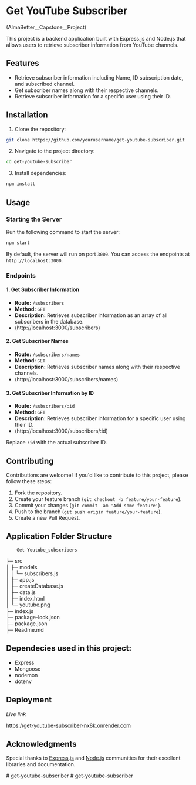 
# Get YouTube Subscriber
(AlmaBetter__Capstone__Project)

This project is a backend application built with Express.js and Node.js that allows users to retrieve subscriber information from YouTube channels.

## Features

- Retrieve subscriber information including Name, ID subscription date, and subscribed channel.
- Get subscriber names along with their respective channels.
- Retrieve subscriber information for a specific user using their ID.

## Installation

1. Clone the repository:

```bash
git clone https://github.com/yourusername/get-youtube-subscriber.git
```

2. Navigate to the project directory:

```bash
cd get-youtube-subscriber
```

3. Install dependencies:

```bash
npm install
```


## Usage

### Starting the Server

Run the following command to start the server:

```bash
npm start
```

By default, the server will run on port `3000`. You can access the endpoints at `http://localhost:3000`.

### Endpoints

#### 1. Get Subscriber Information

- **Route:** `/subscribers`
- **Method:** `GET`
- **Description:** Retrieves subscriber information as an array of all subscribers in the database.
- (http://localhost:3000/subscribers)

#### 2. Get Subscriber Names

- **Route:** `/subscribers/names`
- **Method:** `GET`
- **Description:** Retrieves subscriber names along with their respective channels.
- (http://localhost:3000/subscribers/names)

#### 3. Get Subscriber Information by ID

- **Route:** `/subscribers/:id`
- **Method:** `GET`
- **Description:** Retrieves subscriber information for a specific user using their ID.
- (http://localhost:3000/subscribers/:id)

Replace `:id` with the actual subscriber ID.

## Contributing

Contributions are welcome! If you'd like to contribute to this project, please follow these steps:

1. Fork the repository.
2. Create your feature branch (`git checkout -b feature/your-feature`).
3. Commit your changes (`git commit -am 'Add some feature'`).
4. Push to the branch (`git push origin feature/your-feature`).
5. Create a new Pull Request.

## Application Folder Structure

        Get-Youtube_subscribers  
├─ src                   
│  ├─ models             
│  │  └─ subscribers.js  
│  ├─ app.js             
│  ├─ createDatabase.js  
│  ├─ data.js            
│  ├─ index.html         
│  └─ youtube.png        
├─ index.js              
├─ package-lock.json     
├─ package.json          
├─ Readme.md 


## Dependecies used in this project:

* Express
* Mongoose
* nodemon
* dotenv

## Deployment

*_Live link_* <br/>

https://get-youtube-subscriber-nx8k.onrender.com


## Acknowledgments

Special thanks to [Express.js](https://expressjs.com/) and [Node.js](https://nodejs.org/) communities for their excellent libraries and documentation.

#   g e t - y o u t u b e - s u b s c r i b e r  
 #   g e t - y o u t u b e - s u b s c r i b e r  
 